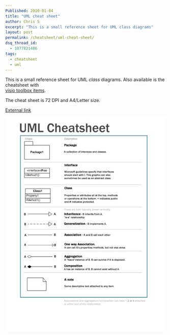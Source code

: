 ```yaml
---
Published: 2010-01-04
title: "UML cheat sheet"
author: Chris S
excerpt: "This is a small reference sheet for UML class diagrams"
layout: post
permalink: /cheatsheet/uml-cheat-sheet/
dsq_thread_id:
  - 1077821486
tags:
  - cheatsheet
  - uml
---
```

This is a small reference sheet for UML *class* diagrams. Also available is the cheatsheet with  
[visio toolbox items][1]. 

<!--more-->

The cheat sheet is 72 DPI and A4/Letter size.

[External link][2]

![UML cheat sheet][3]

 [1]: /storage/Downloads/umlcheatsheet-visio.jpg
 [2]: /storage/Downloads/umlcheatsheet.jpg
 [3]: /wp-content/uploads/2010/01/umlcheatsheet.jpg